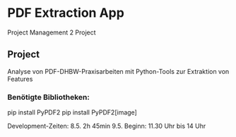 # PDF Extraction App
Project Management 2 Project

## Project
Analyse von PDF-DHBW-Praxisarbeiten mit Python-Tools zur Extraktion von Features

### Benötigte Bibliotheken:
pip install PyPDF2
pip install PyPDF2[image]

Development-Zeiten:
8.5. 2h 45min
9.5. Beginn: 11.30 Uhr bis 14 Uhr